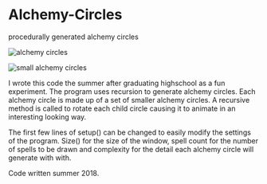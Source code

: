 # Alchemy-Circles
procedurally generated alchemy circles

![alchemy circles](https://i.imgur.com/jyh8sx9.png)

![small alchemy circles](https://i.imgur.com/BM255ck.png)

I wrote this code the summer after graduating highschool as a fun experiment. The program uses recursion to generate alchemy circles. Each alchemy circle is made up of a set of smaller alchemy circles. A recursive method is called to rotate each child circle causing it to animate in an interesting looking way.

The first few lines of setup() can be changed to easily modify the settings of the program. Size() for the size of the window, spell count for the number of spells to be drawn and complexity for the detail each alchemy circle will generate with with. 

Code written summer 2018.
